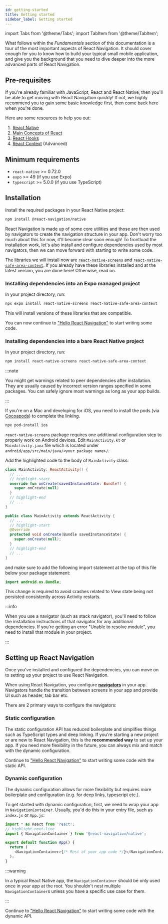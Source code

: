 ```yaml
---
id: getting-started
title: Getting started
sidebar_label: Getting started
---
```


import Tabs from '@theme/Tabs';
import TabItem from '@theme/TabItem';

What follows within the _Fundamentals_ section of this documentation is a tour of the most important aspects of React Navigation. It should cover enough for you to know how to build your typical small mobile application, and give you the background that you need to dive deeper into the more advanced parts of React Navigation.

## Pre-requisites

If you're already familiar with JavaScript, React and React Native, then you'll be able to get moving with React Navigation quickly! If not, we highly recommend you to gain some basic knowledge first, then come back here when you're done.

Here are some resources to help you out:

1. [React Native](https://reactnative.dev/docs/getting-started)
2. [Main Concepts of React](https://react.dev/learn)
3. [React Hooks](https://react.dev/reference/react)
4. [React Context](https://react.dev/learn/passing-data-deeply-with-context) (Advanced)

## Minimum requirements

- `react-native` >= 0.72.0
- `expo` >= 49 (if you use Expo)
- `typescript` >= 5.0.0 (if you use TypeScript)

## Installation

Install the required packages in your React Native project:

```bash npm2yarn
npm install @react-navigation/native
```

React Navigation is made up of some core utilities and those are then used by navigators to create the navigation structure in your app. Don't worry too much about this for now, it'll become clear soon enough! To frontload the installation work, let's also install and configure dependencies used by most navigators, then we can move forward with starting to write some code.

The libraries we will install now are [`react-native-screens`](https://github.com/software-mansion/react-native-screens) and [`react-native-safe-area-context`](https://github.com/th3rdwave/react-native-safe-area-context). If you already have these libraries installed and at the latest version, you are done here! Otherwise, read on.

### Installing dependencies into an Expo managed project

In your project directory, run:

```bash
npx expo install react-native-screens react-native-safe-area-context
```

This will install versions of these libraries that are compatible.

You can now continue to ["Hello React Navigation"](hello-react-navigation.md) to start writing some code.

### Installing dependencies into a bare React Native project

In your project directory, run:

```bash npm2yarn
npm install react-native-screens react-native-safe-area-context
```

:::note

You might get warnings related to peer dependencies after installation. They are usually caused by incorrect version ranges specified in some packages. You can safely ignore most warnings as long as your app builds.

:::

If you're on a Mac and developing for iOS, you need to install the pods (via [Cocoapods](https://cocoapods.org/)) to complete the linking.

```bash
npx pod-install ios
```

`react-native-screens` package requires one additional configuration step to properly
work on Android devices. Edit `MainActivity.kt` or `MainActivity.java` file which is located under `android/app/src/main/java/<your package name>/`.

Add the highlighted code to the body of `MainActivity` class:

<Tabs>
<TabItem value='kotlin' label='Kotlin' default>

```kotlin
class MainActivity: ReactActivity() {
  // ...
  // highlight-start
  override fun onCreate(savedInstanceState: Bundle?) {
    super.onCreate(null)
  }
  // highlight-end
  // ...
}
```

  </TabItem>
  <TabItem value='java' label='Java'>

```java
public class MainActivity extends ReactActivity {
  // ...
  // highlight-start
  @Override
  protected void onCreate(Bundle savedInstanceState) {
    super.onCreate(null);
  }
  // highlight-end
  // ...
}
```

</TabItem>
</Tabs>

and make sure to add the following import statement at the top of this file below your package statement:

```java
import android.os.Bundle;
```

This change is required to avoid crashes related to View state being not persisted consistently across Activity restarts.

:::info

When you use a navigator (such as stack navigator), you'll need to follow the installation instructions of that navigator for any additional dependencies. If you're getting an error "Unable to resolve module", you need to install that module in your project.

:::

## Setting up React Navigation

Once you've installed and configured the dependencies, you can move on to setting up your project to use React Navigation.

When using React Navigation, you configure [**navigators**](glossary-of-terms.md#navigator) in your app. Navigators handle the transition between screens in your app and provide UI such as header, tab bar etc.

There are 2 primary ways to configure the navigators:

### Static configuration

The static configuration API has reduced boilerplate and simplifies things such as TypeScript types and deep linking. If you're starting a new project or are new to React Navigation, this is the **recommended way** to set up your app. If you need more flexibility in the future, you can always mix and match with the dynamic configuration.

Continue to ["Hello React Navigation"](hello-react-navigation.md?config=static) to start writing some code with the static API.

### Dynamic configuration

The dynamic configuration allows for more flexibility but requires more boilerplate and configuration (e.g. for deep links, typescript etc.).

To get started with dynamic configuration, first, we need to wrap your app in `NavigationContainer`. Usually, you'd do this in your entry file, such as `index.js` or `App.js`:

```js
import * as React from 'react';
// highlight-next-line
import { NavigationContainer } from '@react-navigation/native';

export default function App() {
  return (
    <NavigationContainer>{/* Rest of your app code */}</NavigationContainer>
  );
}
```

:::warning

In a typical React Native app, the `NavigationContainer` should be only used once in your app at the root. You shouldn't nest multiple `NavigationContainer`s unless you have a specific use case for them.

:::

Continue to ["Hello React Navigation"](hello-react-navigation.md?config=dynamic) to start writing some code with the dynamic API.

